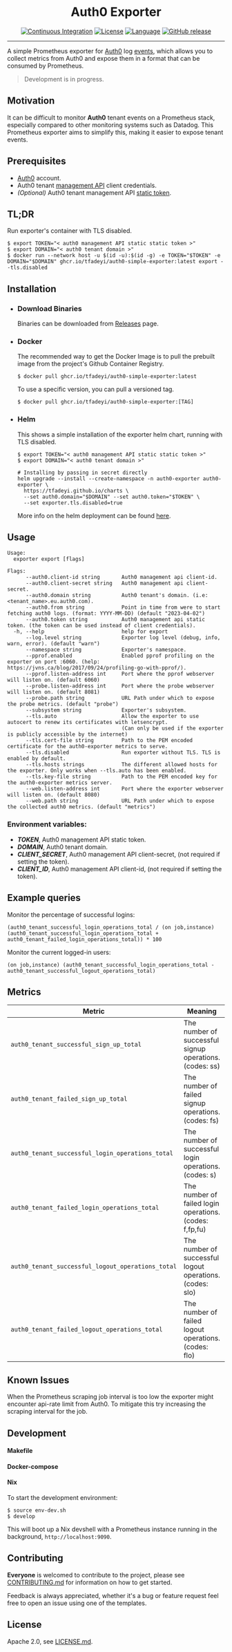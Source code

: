<div align="center">

# Auth0 Exporter

[![Continuous Integration](https://github.com/tfadeyi/auth0-simple-exporter/actions/workflows/ci.yml/badge.svg?style=flat-square)](https://github.com/tfadeyi/auth0-simple-exporter/actions/workflows/ci.yml)
[![License](https://img.shields.io/badge/License-Apache_2.0-yellowgreen.svg?style=flat-square)](https://github.com/tfadeyi/auth0-simple-exporter/blob/main/LICENSE)
[![Language](https://img.shields.io/badge/language-Go-blue.svg?style=flat-square)](https://github.com/tfadeyi/auth0-simple-exporter)
[![GitHub release](https://img.shields.io/badge/release-0.0.10-green.svg?style=flat-square)](https://github.com/tfadeyi/auth0-simple-exporter/releases)

</div>

---

A simple Prometheus exporter for [Auth0](https://auth0.com/) log [events](https://auth0.com/docs/api/management/v2#!/Logs/get_logs),
which allows you to collect metrics from Auth0 and expose them in a format that can be consumed by Prometheus.

> Development is in progress.

## Motivation

It can be difficult to monitor **Auth0** tenant events on a Prometheus stack,
especially compared to other monitoring systems such as Datadog.
This Prometheus exporter aims to simplify this, making it easier to expose tenant events.

## Prerequisites

* [Auth0](https://auth0.com/) account.
* Auth0 tenant [management API](https://auth0.com/docs/api#management-api) client credentials.
* *(Optional)* Auth0 tenant management API [static token](https://auth0.com/docs/secure/tokens/access-tokens/management-api-access-tokens).

## TL;DR
Run exporter's container with TLS disabled.

```shell
$ export TOKEN="< auth0 management API static static token >"
$ export DOMAIN="< auth0 tenant domain >"
$ docker run --network host -u $(id -u):$(id -g) -e TOKEN="$TOKEN" -e DOMAIN="$DOMAIN" ghcr.io/tfadeyi/auth0-simple-exporter:latest export --tls.disabled
```

## Installation

* ### Download Binaries

    Binaries can be downloaded from [Releases](https://github.com/tfadeyi/auth0-simple-exporter/releases) page.

* ### Docker
    The recommended way to get the Docker Image is to pull the prebuilt image from the project's Github Container Registry.
    ```shell
    $ docker pull ghcr.io/tfadeyi/auth0-simple-exporter:latest
    ```
    To use a specific version, you can pull a versioned tag.
    ```shell
    $ docker pull ghcr.io/tfadeyi/auth0-simple-exporter:[TAG]
    ```

* ### Helm
    This shows a simple installation of the exporter helm chart, running with TLS disabled.
    ```shell
    $ export TOKEN="< auth0 management API static static token >"
    $ export DOMAIN="< auth0 tenant domain >"
    ```
    ```shell
    # Installing by passing in secret directly
    helm upgrade --install --create-namespace -n auth0-exporter auth0-exporter \
      https://tfadeyi.github.io/charts \
      --set auth0.domain="$DOMAIN" --set auth0.token="$TOKEN" \
      --set exporter.tls.disabled=true
    ```

    More info on the helm deployment can be found [here](deploy/charts/auth0-exporter/README.md).

## Usage

```
Usage:
  exporter export [flags]

Flags:
      --auth0.client-id string       Auth0 management api client-id.
      --auth0.client-secret string   Auth0 management api client-secret.
      --auth0.domain string          Auth0 tenant's domain. (i.e: <tenant_name>.eu.auth0.com).
      --auth0.from string            Point in time from were to start fetching auth0 logs. (format: YYYY-MM-DD) (default "2023-04-02")
      --auth0.token string           Auth0 management api static token. (the token can be used instead of client credentials).
  -h, --help                         help for export
      --log.level string             Exporter log level (debug, info, warn, error). (default "warn")
      --namespace string             Exporter's namespace.
      --pprof.enabled                Enabled pprof profiling on the exporter on port :6060. (help: https://jvns.ca/blog/2017/09/24/profiling-go-with-pprof/).
      --pprof.listen-address int     Port where the pprof webserver will listen on. (default 6060)
      --probe.listen-address int     Port where the probe webserver will listen on. (default 8081)
      --probe.path string            URL Path under which to expose the probe metrics. (default "probe")
      --subsystem string             Exporter's subsystem.
      --tls.auto                     Allow the exporter to use autocert to renew its certificates with letsencrypt.
                                     (Can only be used if the exporter is publicly accessible by the internet)
      --tls.cert-file string         Path to the PEM encoded certificate for the auth0-exporter metrics to serve.
      --tls.disabled                 Run exporter without TLS. TLS is enabled by default.
      --tls.hosts strings            The different allowed hosts for the exporter. Only works when --tls.auto has been enabled.
      --tls.key-file string          Path to the PEM encoded key for the auth0-exporter metrics server.
      --web.listen-address int       Port where the exporter webserver will listen on. (default 8080)
      --web.path string              URL Path under which to expose the collected auth0 metrics. (default "metrics")
```

### Environment variables:
* ***TOKEN***, Auth0 management API static token.
* ***DOMAIN***, Auth0 tenant domain.
* ***CLIENT_SECRET***, Auth0 management API client-secret, (not required if setting the token).
* ***CLIENT_ID***, Auth0 management API client-id, (not required if setting the token).

## Example queries

Monitor the percentage of successful logins:

```
(auth0_tenant_successful_login_operations_total / (on job,instance) (auth0_tenant_successful_login_operations_total + auth0_tenant_failed_login_operations_total)) * 100
```

Monitor the current logged-in users:

```
(on job,instance) (auth0_tenant_successful_login_operations_total - auth0_tenant_successful_logout_operations_total)
```

## Metrics

| Metric                                            | Meaning                                                  | Labels |
|---------------------------------------------------|----------------------------------------------------------|--------|
| `auth0_tenant_successful_sign_up_total`           | The number of successful signup operations. (codes: ss)  |        |
| `auth0_tenant_failed_sign_up_total`               | The number of failed signup operations. (codes: fs)      ||
| `auth0_tenant_successful_login_operations_total`  | The number of successful login operations. (codes: s)    |        |
| `auth0_tenant_failed_login_operations_total`      | The number of failed login operations. (codes: f,fp,fu)  | code   |
| `auth0_tenant_successful_logout_operations_total` | The number of successful logout operations. (codes: slo) |        |
| `auth0_tenant_failed_logout_operations_total`     | The number of failed logout operations. (codes: flo)     |        |

## Known Issues

When the Prometheus scraping job interval is too low the exporter might encounter api-rate limit from Auth0.
To mitigate this try increasing the scraping interval for the job.  

## Development

#### Makefile

#### Docker-compose

#### Nix
To start the development environment:
```shell
$ source env-dev.sh
$ develop
```
This will boot up a Nix devshell with a Prometheus instance running in the background,
`http://localhost:9090`.

## Contributing

**Everyone** is welcomed to contribute to the project, please see [CONTRIBUTING.md](./CONTRIBUTING.md) for information on how to get started.

Feedback is always appreciated, whether it's a bug or feature request feel free to open an issue using one of the templates.

## License
Apache 2.0, see [LICENSE.md](./LICENSE).
